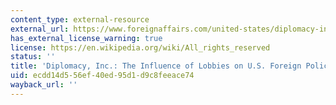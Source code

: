 ```yaml
---
content_type: external-resource
external_url: https://www.foreignaffairs.com/united-states/diplomacy-inc
has_external_license_warning: true
license: https://en.wikipedia.org/wiki/All_rights_reserved
status: ''
title: 'Diplomacy, Inc.: The Influence of Lobbies on U.S. Foreign Policy'
uid: ecdd14d5-56ef-40ed-95d1-d9c8feeace74
wayback_url: ''
---
```

